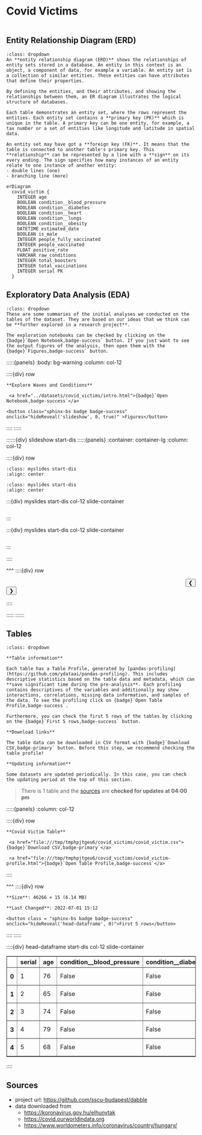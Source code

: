 # Covid Victims

```{include} ../datasets/covid_victims/description.md
```

## Entity Relationship Diagram (ERD)

```{admonition} What is an Entity Relationship Diagram (ERD)?
:class: dropdown
An **entity relationship diagram (ERD)** shows the relationships of entity sets stored in a database. An entity in this context is an object, a component of data, for example a variable. An entity set is a collection of similar entities. These entities can have attributes that define their properties.

By defining the entities, and their attributes, and showing the relationships between them, an ER diagram illustrates the logical structure of databases. 

Each table demonstrates an entity set, where the rows represent the entities. Each entity set contains a **primary key (PK)** which is unique in the table. A primary key can be one entity, for example, a tax number or a set of entities like longitude and latitude in spatial data.

An entity set may have got a **foreign key (FK)**. It means that the table is connected to another table's primary key. This **relationship** can be represented by a line with a **sign** on its every ending. The sign specifies how many instances of an entity relate to one instance of another entity:
- double lines (one)
- branching line (more)
```


```{mermaid}
erDiagram
  covid_victim {    
    INTEGER age      
    BOOLEAN condition__blood_pressure      
    BOOLEAN condition__diabetes      
    BOOLEAN condition__heart      
    BOOLEAN condition__lungs      
    BOOLEAN condition__obesity      
    DATETIME estimated_date      
    BOOLEAN is_male      
    INTEGER people_fully_vaccinated      
    INTEGER people_vaccinated      
    FLOAT positive_rate      
    VARCHAR raw_conditions      
    INTEGER total_boosters      
    INTEGER total_vaccinations      
    INTEGER serial PK 
  }
```


## Exploratory Data Analysis (EDA)

```{admonition} What does exploratory data analysis contain?
:class: dropdown
These are some summaries of the initial analyses we conducted on the tables of the dataset. They are based on our ideas that we think can be **further explored in a research project**.

The exploration notebooks can be checked by clicking on the {badge}`Open Notebook,badge-success` button. If you just want to see the output figures of the analysis, then open them with the {badge}`Figures,badge-success` button.
```




:::::{panels} 
    :body: bg-warning
    :column: col-12

::::{div} row

```{div} col-4
**Explore Waves and Conditions**
```

```{div} col-5
 <a href="../datasets/covid_victims/intro.html">{badge}`Open Notebook,badge-success`</a>
```


    
    



```{div} col-3
<button class="sphinx-bs badge badge-success" onclick="hideReveal('slideshow', 0, true)" >Figures</button>

```
::::
:::::

::::::{div} slideshow start-dis
:::::{panels}
:container: container-lg
:column: col-12

::::{div} row 


```{image} ../datasets/covid_victims/intro/assets/out-6.png
:class: myslides start-dis 
:align: center
```

```{image} ../datasets/covid_victims/intro/assets/out-9.png
:class: myslides start-dis 
:align: center
```



:::{div} myslides start-dis col-12 slide-container
```{include} ../datasets/covid_victims/intro/assets/out-8.html
```
:::

:::{div} myslides start-dis col-12 slide-container
```{include} ../datasets/covid_victims/intro/assets/out-11.html
```
:::


::::

^^^
::::{div} row

<div class = "col-6 docutils" align = "right">
<button  onclick="slideImage(0, -1)">&#10094;</button>
</div>

<div class = "col-6 docutils" align = "left">
<button  onclick="slideImage(0, 1)">&#10095;</button>
</div>

::::

:::::
::::::


## Tables

```{admonition} How should I use this?
:class: dropdown

**Table information**

Each table has a Table Profile, generated by [pandas-profiling](https://github.com/ydataai/pandas-profiling). This includes descriptive statistics based on the table data and metadata, which can **save significant time during the pre-analysis**. Each profiling contains descriptives of the variables and additionally may show interactions, correlations, missing data information, and samples of the data. To see the profiling click on {badge}`Open Table Profile,badge-success`.

Furthermore, you can check the first 5 rows of the tables by clicking on the {badge}`First 5 rows,badge-success` button.

**Download links**

The table data can be downloaded in CSV format with {badge}`Download CSV,badge-primary` button. Before this step, we recommend checking the table profile!

**Updating information**

Some datasets are updated periodically. In this case, you can check the updating period at the top of this section.
```

> There is 1 table and the [sources](#sources) are **checked for updates at 04:00 pm** 




:::::{panels} :column: col-12

::::{div} row

```{div} col-4
**Covid Victim Table**
```

```{div} col-5
 <a href="file:///tmp/tmphpjtgeu6/covid_victims/covid_victim.csv">{badge}`Download CSV,badge-primary`</a>
```

```{div} col-3
 <a href="file:///tmp/tmphpjtgeu6/covid_victims/covid_victim-profile.html">{badge}`Open Table Profile,badge-success`</a>
```

::::

^^^
::::{div} row

```{div} col-4
**Size**: 46266 × 15 (6.14 MB)
```

```{div} col-5
**Last Changed**: 2022-07-01 15:12
```

```{div} col-3
<button class = "sphinx-bs badge badge-success" onclick="hideReveal('head-dataframe', 0)">First 5 rows</button>
```
::::
:::::

::::{div} head-dataframe start-dis col-12 slide-container
<div>
<style scoped>
    .dataframe tbody tr th:only-of-type {
        vertical-align: middle;
    }

    .dataframe tbody tr th {
        vertical-align: top;
    }

    .dataframe thead th {
        text-align: right;
    }
</style>
<table border="1" class="dataframe">
  <thead>
    <tr style="text-align: right;">
      <th></th>
      <th>serial</th>
      <th>age</th>
      <th>condition__blood_pressure</th>
      <th>condition__diabetes</th>
      <th>condition__heart</th>
      <th>condition__lungs</th>
      <th>condition__obesity</th>
      <th>estimated_date</th>
      <th>is_male</th>
      <th>people_fully_vaccinated</th>
      <th>people_vaccinated</th>
      <th>positive_rate</th>
      <th>raw_conditions</th>
      <th>total_boosters</th>
      <th>total_vaccinations</th>
    </tr>
  </thead>
  <tbody>
    <tr>
      <th>0</th>
      <td>1</td>
      <td>76</td>
      <td>False</td>
      <td>False</td>
      <td>True</td>
      <td>False</td>
      <td>False</td>
      <td>2020-03-20</td>
      <td>False</td>
      <td>0</td>
      <td>0</td>
      <td>0.0307</td>
      <td>szív és érrendszeri</td>
      <td>0</td>
      <td>0</td>
    </tr>
    <tr>
      <th>1</th>
      <td>2</td>
      <td>65</td>
      <td>False</td>
      <td>False</td>
      <td>False</td>
      <td>False</td>
      <td>False</td>
      <td>2020-03-20</td>
      <td>False</td>
      <td>0</td>
      <td>0</td>
      <td>0.0307</td>
      <td>rosszindulatú daganat</td>
      <td>0</td>
      <td>0</td>
    </tr>
    <tr>
      <th>2</th>
      <td>3</td>
      <td>74</td>
      <td>False</td>
      <td>False</td>
      <td>True</td>
      <td>False</td>
      <td>False</td>
      <td>2020-03-20</td>
      <td>True</td>
      <td>0</td>
      <td>0</td>
      <td>0.0307</td>
      <td>szív és érrendszeri</td>
      <td>0</td>
      <td>0</td>
    </tr>
    <tr>
      <th>3</th>
      <td>4</td>
      <td>79</td>
      <td>False</td>
      <td>False</td>
      <td>True</td>
      <td>False</td>
      <td>False</td>
      <td>2020-03-22</td>
      <td>True</td>
      <td>0</td>
      <td>0</td>
      <td>0.0309</td>
      <td>szív és érrendszeri</td>
      <td>0</td>
      <td>0</td>
    </tr>
    <tr>
      <th>4</th>
      <td>5</td>
      <td>68</td>
      <td>False</td>
      <td>False</td>
      <td>True</td>
      <td>False</td>
      <td>False</td>
      <td>2020-03-22</td>
      <td>True</td>
      <td>0</td>
      <td>0</td>
      <td>0.0309</td>
      <td>szív és érrendszeri</td>
      <td>0</td>
      <td>0</td>
    </tr>
  </tbody>
</table>
</div>
::::


## Sources

- project url: https://github.com/sscu-budapest/dabble
- data downloaded from
  - https://koronavirus.gov.hu/elhunytak
  - https://covid.ourworldindata.org
  - https://www.worldometers.info/coronavirus/country/hungary/


